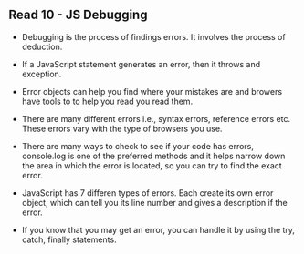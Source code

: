 ## Read 10 - JS Debugging

- Debugging is the process of findings errors. It involves the process of deduction.

- If a JavaScript statement generates an error, then it throws and exception.

-  Error objects can help you find where your mistakes are and browers have tools to 
to help you read you read them.

-  There are many different errors i.e., syntax errors, reference errors etc. These
errors vary with the type of browsers you use.

-  There are many ways to check to see if your code has errors, console.log is one of the preferred methods and it helps narrow down the area in which the error is located, so you can try to find the exact error.

-  JavaScript has 7 differen types of errors. Each create its own error object, which can tell you its line number and gives a description if the error.

-  If you know that you may get an error, you can handle it by using the try, catch, finally statements.
